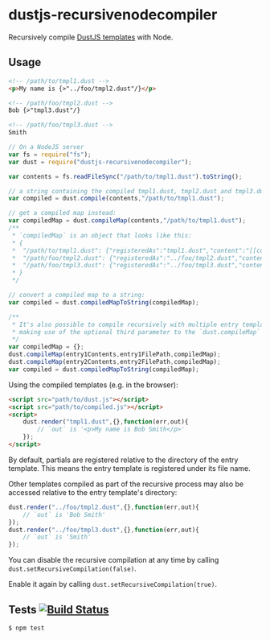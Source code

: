 # dustjs-recursivenodecompiler

Recursively compile [DustJS templates](https://github.com/linkedin/dustjs) with Node.

## Usage

```html
<!-- /path/to/tmpl1.dust -->
<p>My name is {>"../foo/tmpl2.dust"/}</p>
```

```html
<!-- /path/foo/tmpl2.dust -->
Bob {>"tmpl3.dust"/}
```

```html
<!-- /path/foo/tmpl3.dust -->
Smith
```

```javascript
// On a NodeJS server
var fs = require("fs");
var dust = require("dustjs-recursivenodecompiler");

var contents = fs.readFileSync("/path/to/tmpl1.dust").toString();

// a string containing the compiled tmpl1.dust, tmpl2.dust and tmpl3.dust files, all registered to the `dust` object.
var compiled = dust.compile(contents,"/path/to/tmpl1.dust");

// get a compiled map instead:
var compiledMap = dust.compileMap(contents,"/path/to/tmpl1.dust");
/**
 * `compiledMap` is an object that looks like this:
 * {
 * 	"/path/to/tmpl1.dust": {"registeredAs":"tmpl1.dust","content":"[[compiled javascript]]"}
 * 	"/path/foo/tmpl2.dust": {"registeredAs":"../foo/tmpl2.dust","content":"[[compiled javascript]]"}
 * 	"/path/foo/tmpl3.dust": {"registeredAs":"../foo/tmpl3.dust","content":"[[compiled javascript]]"}
 * }
 */

// convert a compiled map to a string:
var compiled = dust.compiledMapToString(compiledMap);

/**
 * It's also possible to compile recursively with multiple entry templates by
 * making use of the optional third parameter to the `dust.compileMap` method:
 */
var compiledMap = {};
dust.compileMap(entry1Contents,entry1FilePath,compiledMap);
dust.compileMap(entry2Contents,entry2FilePath,compiledMap);
var compiled = dust.compiledMapToString(compiledMap);
```

Using the compiled templates (e.g. in the browser):

```html
<script src="path/to/dust.js"></script>
<script src="path/to/compiled.js"></script>
<script>
	dust.render("tmpl1.dust",{},function(err,out){
		// `out` is '<p>My name is Bob Smith</p>'
	});
</script>
```

By default, partials are registered relative to the directory of the entry template. This means the entry template is registered under its file name.

Other templates compiled as part of the recursive process may also be accessed relative to the entry template's directory:

```javascript
dust.render("../foo/tmpl2.dust",{},function(err,out){
	// `out` is 'Bob Smith'
});
dust.render("../foo/tmpl3.dust",{},function(err,out){
	// `out` is 'Smith'
});
```

You can disable the recursive compilation at any time by calling `dust.setRecursiveCompilation(false)`.

Enable it again by calling `dust.setRecursiveCompilation(true)`.

## Tests [![Build Status](https://travis-ci.org/theakman2/node-modules-dustjs-recursivenodecompiler.png?branch=master)](https://travis-ci.org/theakman2/node-modules-dustjs-recursivenodecompiler)

	$ npm test